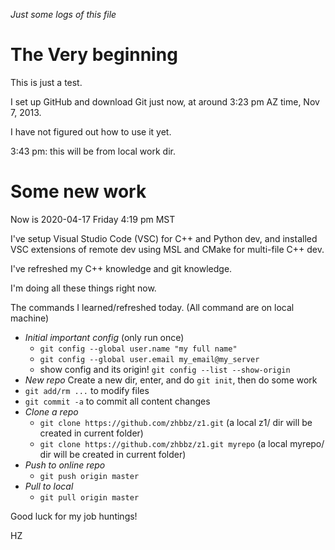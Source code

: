 *Just some logs of this file*

The Very beginning
===================

This is just a test.

I set up GitHub and download Git just now, at around 3:23 pm AZ time, Nov 7, 2013.

I have not figured out how to use it yet.

3:43 pm: this will be from local work dir.

Some new work
====================

Now is 2020-04-17 Friday 4:19 pm MST

I've setup Visual Studio Code (VSC) for C++ and Python dev, and installed VSC extensions of remote dev using MSL and CMake for multi-file C++ dev.

I've refreshed my C++ knowledge and git knowledge.

I'm doing all these things right now.

The commands I learned/refreshed today. (All command are on local machine)
- *Initial important config* (only run once)
    * `git config --global user.name "my full name"`
    * `git config --global user.email my_email@my_server`
    * show config and its origin! `git config --list --show-origin`
- *New repo* Create a new dir, enter, and do `git init`, then do some work
- `git add/rm ...` to modify files 
- `git commit -a` to commit all content changes
- *Clone a repo* 
    * `git clone https://github.com/zhbbz/z1.git` (a local z1/ dir will be created in current folder)
    * `git clone https://github.com/zhbbz/z1.git myrepo` (a local myrepo/ dir will be created in current folder)
- *Push to online repo* 
    * `git push origin master`
- *Pull to local* 
    * `git pull origin master`

Good luck for my job huntings!

HZ

